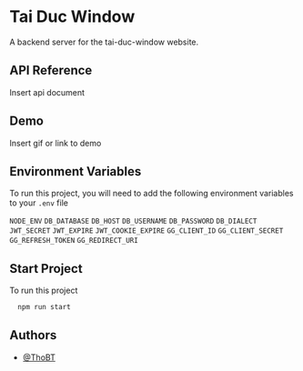 
# Tai Duc Window

A backend server for the tai-duc-window website.


## API Reference
Insert api document


## Demo

Insert gif or link to demo


## Environment Variables

To run this project, you will need to add the following environment variables to your `.env` file

`NODE_ENV`
`DB_DATABASE`
`DB_HOST`
`DB_USERNAME`
`DB_PASSWORD`
`DB_DIALECT`
`JWT_SECRET`
`JWT_EXPIRE`
`JWT_COOKIE_EXPIRE`
`GG_CLIENT_ID`
`GG_CLIENT_SECRET`
`GG_REFRESH_TOKEN`
`GG_REDIRECT_URI`


## Start Project

To run this project

```bash
  npm run start
```


## Authors

- [@ThoBT](https://www.github.com/thor-bui)

